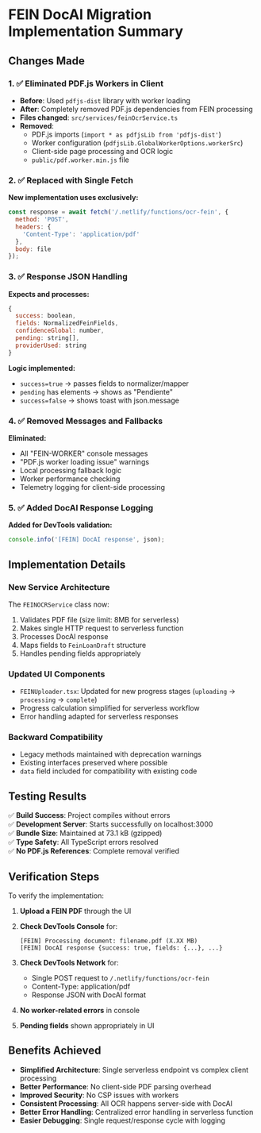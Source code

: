 # FEIN DocAI Migration Implementation Summary

## Changes Made

### 1. ✅ Eliminated PDF.js Workers in Client
- **Before**: Used `pdfjs-dist` library with worker loading
- **After**: Completely removed PDF.js dependencies from FEIN processing
- **Files changed**: `src/services/feinOcrService.ts`
- **Removed**: 
  - PDF.js imports (`import * as pdfjsLib from 'pdfjs-dist'`)
  - Worker configuration (`pdfjsLib.GlobalWorkerOptions.workerSrc`)
  - Client-side page processing and OCR logic
  - `public/pdf.worker.min.js` file

### 2. ✅ Replaced with Single Fetch
**New implementation uses exclusively:**
```javascript
const response = await fetch('/.netlify/functions/ocr-fein', {
  method: 'POST',
  headers: {
    'Content-Type': 'application/pdf'
  },
  body: file
});
```

### 3. ✅ Response JSON Handling
**Expects and processes:**
```javascript
{
  success: boolean,
  fields: NormalizedFeinFields,
  confidenceGlobal: number,
  pending: string[],
  providerUsed: string
}
```

**Logic implemented:**
- `success=true` → passes fields to normalizer/mapper
- `pending` has elements → shows as "Pendiente" 
- `success=false` → shows toast with json.message

### 4. ✅ Removed Messages and Fallbacks
**Eliminated:**
- All "FEIN-WORKER" console messages
- "PDF.js worker loading issue" warnings
- Local processing fallback logic
- Worker performance checking
- Telemetry logging for client-side processing

### 5. ✅ Added DocAI Response Logging
**Added for DevTools validation:**
```javascript
console.info('[FEIN] DocAI response', json);
```

## Implementation Details

### New Service Architecture
The `FEINOCRService` class now:
1. Validates PDF file (size limit: 8MB for serverless)
2. Makes single HTTP request to serverless function
3. Processes DocAI response
4. Maps fields to `FeinLoanDraft` structure
5. Handles pending fields appropriately

### Updated UI Components
- `FEINUploader.tsx`: Updated for new progress stages (`uploading` → `processing` → `complete`)
- Progress calculation simplified for serverless workflow
- Error handling adapted for serverless responses

### Backward Compatibility
- Legacy methods maintained with deprecation warnings
- Existing interfaces preserved where possible
- `data` field included for compatibility with existing code

## Testing Results

✅ **Build Success**: Project compiles without errors  
✅ **Development Server**: Starts successfully on localhost:3000  
✅ **Bundle Size**: Maintained at 73.1 kB (gzipped)  
✅ **Type Safety**: All TypeScript errors resolved  
✅ **No PDF.js References**: Complete removal verified  

## Verification Steps

To verify the implementation:

1. **Upload a FEIN PDF** through the UI
2. **Check DevTools Console** for:
   ```
   [FEIN] Processing document: filename.pdf (X.XX MB)
   [FEIN] DocAI response {success: true, fields: {...}, ...}
   ```
3. **Check DevTools Network** for:
   - Single POST request to `/.netlify/functions/ocr-fein`
   - Content-Type: application/pdf
   - Response JSON with DocAI format

4. **No worker-related errors** in console
5. **Pending fields** shown appropriately in UI

## Benefits Achieved

- **Simplified Architecture**: Single serverless endpoint vs complex client processing
- **Better Performance**: No client-side PDF parsing overhead
- **Improved Security**: No CSP issues with workers
- **Consistent Processing**: All OCR happens server-side with DocAI
- **Better Error Handling**: Centralized error handling in serverless function
- **Easier Debugging**: Single request/response cycle with logging